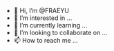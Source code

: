 - 👋 Hi, I’m @FRAEYU
- 👀 I’m interested in ...
- 🌱 I’m currently learning ...
- 💞️ I’m looking to collaborate on ...
- 📫 How to reach me ...

<!---
FRAEYU/FRAEYU is a ✨ special ✨ repository because its `README.md` (this file) appears on your GitHub profile.
You can click the Preview link to take a look at your changes.
--->
